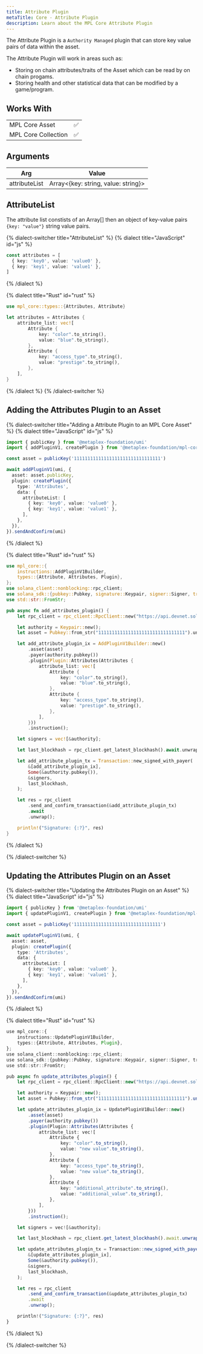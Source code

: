 ```yaml
---
title: Attribute Plugin
metaTitle: Core - Attribute Plugin
description: Learn about the MPL Core Attribute Plugin
---
```


The Attribute Plugin is a `Authority Managed` plugin that can store key value pairs of data within the asset.

The Attribute Plugin will work in areas such as:

- Storing on chain attributes/traits of the Asset which can be read by on chain progams.
- Storing health and other statistical data that can be modified by a game/program.

## Works With

|                     |     |
| ------------------- | --- |
| MPL Core Asset      | ✅  |
| MPL Core Collection | ✅  |

## Arguments

| Arg           | Value                               |
| ------------- | ----------------------------------- |
| attributeList | Array<{key: string, value: string}> |

## AttributeList

The attribute list constists of an Array[] then an object of key-value pairs `{key: "value"}` string value pairs.

{% dialect-switcher title="AttributeList" %}
{% dialect title="JavaScript" id="js" %}

```ts
const attributes = [
  { key: 'key0', value: 'value0' },
  { key: 'key1', value: 'value1' },
]
```

{% /dialect %}

{% dialect title="Rust" id="rust" %}

```rust
use mpl_core::types::{Attributes, Attribute}

let attributes = Attributes {
    attribute_list: vec![
        Attribute {
            key: "color".to_string(),
            value: "blue".to_string(),
        },
        Attribute {
            key: "access_type".to_string(),
            value: "prestige".to_string(),
        },
    ],
}
```

{% /dialect %}
{% /dialect-switcher %}

## Adding the Attributes Plugin to an Asset

{% dialect-switcher title="Adding a Attribute Plugin to an MPL Core Asset" %}
{% dialect title="JavaScript" id="js" %}

```ts
import { publicKey } from '@metaplex-foundation/umi'
import { addPluginV1, createPlugin } from '@metaplex-foundation/mpl-core'

const asset = publicKey('11111111111111111111111111111111')

await addPluginV1(umi, {
  asset: asset.publicKey,
  plugin: createPlugin({
    type: 'Attributes',
    data: {
      attributeList: [
        { key: 'key0', value: 'value0' },
        { key: 'key1', value: 'value1' },
      ],
    },
  }),
}).sendAndConfirm(umi)
```

{% /dialect %}

{% dialect title="Rust" id="rust" %}

```rust
use mpl_core::{
    instructions::AddPluginV1Builder,
    types::{Attribute, Attributes, Plugin},
};
use solana_client::nonblocking::rpc_client;
use solana_sdk::{pubkey::Pubkey, signature::Keypair, signer::Signer, transaction::Transaction};
use std::str::FromStr;

pub async fn add_attributes_plugin() {
    let rpc_client = rpc_client::RpcClient::new("https://api.devnet.solana.com".to_string());

    let authority = Keypair::new();
    let asset = Pubkey::from_str("11111111111111111111111111111111").unwrap();

    let add_attribute_plugin_ix = AddPluginV1Builder::new()
        .asset(asset)
        .payer(authority.pubkey())
        .plugin(Plugin::Attributes(Attributes {
            attribute_list: vec![
                Attribute {
                    key: "color".to_string(),
                    value: "blue".to_string(),
                },
                Attribute {
                    key: "access_type".to_string(),
                    value: "prestige".to_string(),
                },
            ],
        }))
        .instruction();

    let signers = vec![&authority];

    let last_blockhash = rpc_client.get_latest_blockhash().await.unwrap();

    let add_attribute_plugin_tx = Transaction::new_signed_with_payer(
        &[add_attribute_plugin_ix],
        Some(&authority.pubkey()),
        &signers,
        last_blockhash,
    );

    let res = rpc_client
        .send_and_confirm_transaction(&add_attribute_plugin_tx)
        .await
        .unwrap();

    println!("Signature: {:?}", res)
}
```

{% /dialect %}

{% /dialect-switcher %}

## Updating the Attributes Plugin on an Asset

{% dialect-switcher title="Updating the Attributes Plugin on an Asset" %}
{% dialect title="JavaScript" id="js" %}

```ts
import { publicKey } from '@metaplex-foundation/umi'
import { updatePluginV1, createPlugin } from '@metaplex-foundation/mpl-core'

const asset = publicKey('11111111111111111111111111111111')

await updatePluginV1(umi, {
  asset: asset,
  plugin: createPlugin({
    type: 'Attributes',
    data: {
      attributeList: [
        { key: 'key0', value: 'value0' },
        { key: 'key1', value: 'value1' },
      ],
    },
  }),
}).sendAndConfirm(umi)
```

{% /dialect %}

{% dialect title="Rust" id="rust" %}

```ts
use mpl_core::{
    instructions::UpdatePluginV1Builder,
    types::{Attribute, Attributes, Plugin},
};
use solana_client::nonblocking::rpc_client;
use solana_sdk::{pubkey::Pubkey, signature::Keypair, signer::Signer, transaction::Transaction};
use std::str::FromStr;

pub async fn update_attributes_plugin() {
    let rpc_client = rpc_client::RpcClient::new("https://api.devnet.solana.com".to_string());

    let authority = Keypair::new();
    let asset = Pubkey::from_str("11111111111111111111111111111111").unwrap();

    let update_attributes_plugin_ix = UpdatePluginV1Builder::new()
        .asset(asset)
        .payer(authority.pubkey())
        .plugin(Plugin::Attributes(Attributes {
            attribute_list: vec![
                Attribute {
                    key: "color".to_string(),
                    value: "new value".to_string(),
                },
                Attribute {
                    key: "access_type".to_string(),
                    value: "new value".to_string(),
                },
                Attribute {
                    key: "additional_attribute".to_string(),
                    value: "additional_value".to_string(),
                },
            ],
        }))
        .instruction();

    let signers = vec![&authority];

    let last_blockhash = rpc_client.get_latest_blockhash().await.unwrap();

    let update_attributes_plugin_tx = Transaction::new_signed_with_payer(
        &[update_attributes_plugin_ix],
        Some(&authority.pubkey()),
        &signers,
        last_blockhash,
    );

    let res = rpc_client
        .send_and_confirm_transaction(&update_attributes_plugin_tx)
        .await
        .unwrap();

    println!("Signature: {:?}", res)
}
```

{% /dialect %}

{% /dialect-switcher %}
